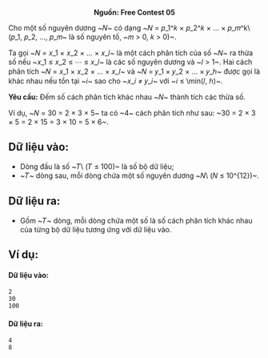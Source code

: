 **<center>Nguồn:  Free Contest 05</center>**

Cho một số nguyên dương ~𝑁~ có dạng ~𝑁 = 𝑝_1^𝑘 × 𝑝_2^𝑘 × … × 𝑝_𝑚^k\ (𝑝_1, 𝑝_2, …, 𝑝_𝑚~ là số nguyên tố, ~𝑚 > 0, 𝑘 > 0)~.

Ta gọi ~𝑁 = 𝑥_1 × 𝑥_2 × … × 𝑥_𝑙~ là một cách phân tích của số ~𝑁~ ra thừa số nếu ~𝑥_1 ≤ 𝑥_2 ≤ ⋯ ≤ 𝑥_𝑙~ là các số nguyên dương và ~𝑙 > 1~. Hai cách phân tích ~𝑁 = 𝑥_1 × 𝑥_2 × … × 𝑥_𝑙~ và ~𝑁 = 𝑦_1 × 𝑦_2 × … × 𝑦_ℎ~ được gọi là khác nhau nếu tồn tại ~𝑖~ sao cho ~𝑥_𝑖 ≠ 𝑦_𝑖~ với ~𝑖 ≤ \min(𝑙, ℎ)~.

**Yêu cầu:** Đếm số cách phân tích khác nhau ~𝑁~ thành tích các thừa số.

Ví dụ, ~𝑁 = 30 = 2 × 3 × 5~ ta có ~4~ cách phân tích như sau: ~30 = 2 × 3 × 5 = 2 × 15 = 3 × 10 = 5 × 6~.

## Dữ liệu vào:
- Dòng đầu là số ~𝑇\ (𝑇 ≤ 100)~ là số bộ dữ liệu;
- ~𝑇~ dòng sau, mỗi dòng chứa một số nguyên dương ~𝑁\ (𝑁 ≤ 10^{12})~.

## Dữ liệu ra:
- Gồm ~𝑇~ dòng, mỗi dòng chứa một số là số cách phân tích khác nhau của từng bộ dữ liệu tương ứng với dữ liệu vào.

## Ví dụ:
#### Dữ liệu vào:
```
2
30
100
```

#### Dữ liệu ra:
```
4
8
```